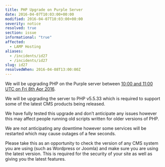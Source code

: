 ```yaml
---
title: PHP Upgrade on Purple Server
date: 2016-04-07T10:03:00+00:00
modified: 2016-04-07T10:03:00+00:00
severity: notice
resolved: true
section: issue
informational: "true"
affected:
  - LAMP Hosting
aliases:
  - /incidents/id27
  - /incidents/id27
slug: id27
resolvedWhen: 2016-04-08T13:00:00Z
---
```


We will be upgrading PHP on the Purple server between [10:00 and 11:00 UTC on Fri 8th Apr 2016](https://www.timeanddate.com/worldclock/fixedtime.html?iso=20160408T10&ah=1).

We will be upgrading the server to PHP v5.5.33 which is required to support some of the latest CMS products being released.

We have fully tested this upgrade and don’t anticipate any issues however this may affect people running old scripts written for older versions of PHP.

We are not anticipating any downtime however some services will be restarted which may cause outages of a few seconds.

Please take this as an opportunity to check the version of any CMS system you are using (such as Wordpress or Joomla) and make sure you are using the latest version.  This is required for the security of your site as well as giving you the latest features.

